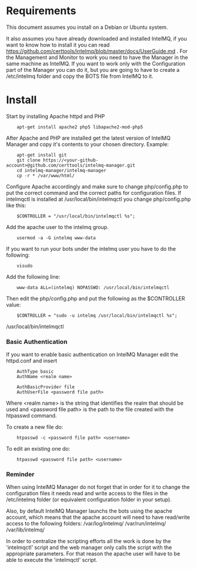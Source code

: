 # Requirements

This document assumes you install on a Debian or Ubuntu system. 

It also assumes you have already downloaded and installed IntelMQ, if you want to know how to install it you can read https://github.com/certtools/intelmq/blob/master/docs/UserGuide.md . For the Management and Monitor to work you need to have the Manager in the same machine as IntelMQ. If you want to work only with the Configuration part of the Manager you can do it, but you are going to have to create a /etc/intelmq folder and copy the BOTS file from IntelMQ to it.

# Install

Start by installing Apache httpd and PHP

```
    apt-get install apache2 php5 libapache2-mod-php5
```

After Apache and PHP are installed get the latest version of IntelMQ Manager and copy it's contents to your chosen directory. Example:

```
    apt-get install git
    git clone https://<your-github-account>@github.com/certtools/intelmq-manager.git
    cd intelmq-manager/intelmq-manager
    cp -r * /var/www/html/
```

Configure Apache accordingly and make sure to change php/config.php to put the correct command and the correct paths for configuration files. If intelmqctl is installed at /usr/local/bin/intelmqctl you change php/config.php like this:

```
    $CONTROLLER = "/usr/local/bin/intelmqctl %s";
```

Add the apache user to the intelmq group.

```
    usermod -a -G intelmq www-data
```

If you want to run your bots under the intelmq user you have to do the following:

```
    visudo
```

Add the following line:
```
    www-data ALL=(intelmq) NOPASSWD: /usr/local/bin/intelmqctl
```

Then edit the php/config.php and put the following as the $CONTROLLER value:
```
    $CONTROLLER = "sudo -u intelmq /usr/local/bin/intelmqctl %s";
```

/usr/local/bin/intelmqctl


### Basic Authentication

If you want to enable basic authentication on IntelMQ Manager edit the httpd.conf and insert 

```
    AuthType basic 
    AuthName <realm name>

    AuthBasicProvider file
    AuthUserFile <password file path>
```

Where &lt;realm name&gt; is the string that identifies the realm that should be used and &lt;password file path&gt; is the path to the file created with the htpasswd command.

To create a new file do:

```
    htpasswd -c <password file path> <username>
```

To edit an existing one do:

```
    htpasswd <password file path> <username>
```


### Reminder

When using IntelMQ Manager do not forget that in order for it to change the configuration files it needs read and write access to the files in the /etc/intelmq folder (or equivalent configuration folder in your setup).

Also, by default IntelMQ Manager launchs the bots using the apache account, which means that the apache account will need to have read/write access to the following folders:
/var/log/intelmq/
/var/run/intelmq/
/var/lib/intelmq/

In order to centralize the scripting efforts all the work is done by the 'intelmqctl' script and the web manager only calls the script with the appropriate parameters. For that reason the apache user will have to be able to execute the 'intelmqctl' script.
